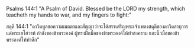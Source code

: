 Psalms 144:1 "A Psalm of David. Blessed be the LORD my strength, which teacheth my hands to war, and my fingers to fight:"

สดุดี 144:1 "ดาวิดทูลขอความเมตตาและสัญญาว่าจะได้สรรเสริญพระเจ้าเพลงสดุดีของดาวิดสาธุการแด่พระเยโฮวาห์ กำลังของข้าพระองค์ ผู้ทรงฝึกมือของข้าพระองค์ให้ทำสงคราม และนิ้วมือของข้าพระองค์ให้ทำศึก"

